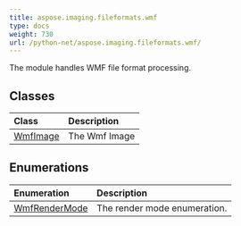 ```yaml
---
title: aspose.imaging.fileformats.wmf
type: docs
weight: 730
url: /python-net/aspose.imaging.fileformats.wmf/
---
```



The module handles WMF file format processing.

## **Classes**
|**Class**|**Description**|
| :- | :- |
|[WmfImage](/imaging/python-net/aspose.imaging.fileformats.wmf/wmfimage/)|The Wmf Image|
## **Enumerations**
|**Enumeration**|**Description**|
| :- | :- |
| [WmfRenderMode](/imaging/python-net/aspose.imaging.fileformats.wmf/wmfrendermode/) | The render mode enumeration. |
